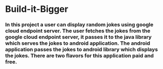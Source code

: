 # Build-it-Bigger
### In this project a user can display random jokes using google cloud endpoint server. The user fetches the jokes from the google cloud endpoint server, it passes it to the java library which serves the jokes to android application. The android application passes the jokes to android library which displays the jokes. There are two flavors for this application paid and free.

